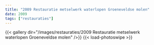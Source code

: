```yaml
---
title: "2009 Restauratie metselwerk waterlopen Groeneveldse molen"
date: 2009
tags: ["restauraties"]
---
```


{{< gallery dir="/images/restauraties/2009 Restauratie metselwerk waterlopen Groeneveldse molen" />}}
{{< load-photoswipe >}}
